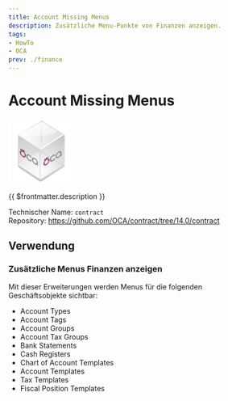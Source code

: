 ```yaml
---
title: Account Missing Menus
description: Zusätzliche Menu-Punkte von Finanzen anzeigen.
tags:
- HowTo
- OCA
prev: ./finance
---
```

# Account Missing Menus
![icon_oca_app](attachments/icon_oca_app.png)

{{ $frontmatter.description }}

Technischer Name: `contract`\
Repository: <https://github.com/OCA/contract/tree/14.0/contract>

## Verwendung

### Zusätzliche Menus Finanzen anzeigen

Mit dieser Erweiterungen werden Menus für die folgenden Geschäftsobjekte sichtbar:

* Account Types
* Account Tags
* Account Groups
* Account Tax Groups
* Bank Statements
* Cash Registers
* Chart of Account Templates
* Account Templates
* Tax Templates
* Fiscal Position Templates
